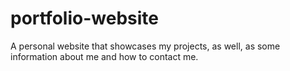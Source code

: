 # portfolio-website
A personal website that showcases my projects, as well, as some information about me and how to contact me.
